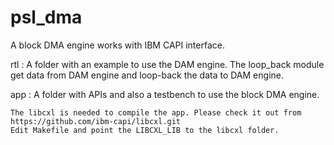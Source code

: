 # psl_dma
A block DMA engine works with IBM CAPI interface.

rtl :
	A folder with an example to use the DAM engine.
    The loop_back module get data from DAM engine and loop-back the data to DAM engine.

app :
	A folder with APIs and also a testbench to use the block DMA engine.

    The libcxl is needed to compile the app. Please check it out from https://github.com/ibm-capi/libcxl.git
    Edit Makefile and point the LIBCXL_LIB to the libcxl folder.
